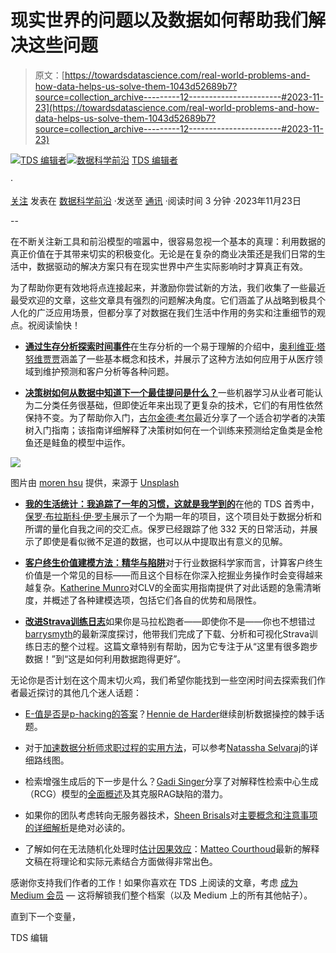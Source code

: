 # 现实世界的问题以及数据如何帮助我们解决这些问题

> 原文：[https://towardsdatascience.com/real-world-problems-and-how-data-helps-us-solve-them-1043d52689b7?source=collection_archive---------12-----------------------#2023-11-23](https://towardsdatascience.com/real-world-problems-and-how-data-helps-us-solve-them-1043d52689b7?source=collection_archive---------12-----------------------#2023-11-23)

[](https://towardsdatascience.medium.com/?source=post_page-----1043d52689b7--------------------------------)[![TDS 编辑者](../Images/4b2d1beaf4f6dcf024ffa6535de3b794.png)](https://towardsdatascience.medium.com/?source=post_page-----1043d52689b7--------------------------------)[](https://towardsdatascience.com/?source=post_page-----1043d52689b7--------------------------------)[![数据科学前沿](../Images/a6ff2676ffcc0c7aad8aaf1d79379785.png)](https://towardsdatascience.com/?source=post_page-----1043d52689b7--------------------------------) [TDS 编辑者](https://towardsdatascience.medium.com/?source=post_page-----1043d52689b7--------------------------------)

·

[关注](https://medium.com/m/signin?actionUrl=https%3A%2F%2Fmedium.com%2F_%2Fsubscribe%2Fuser%2F7e12c71dfa81&operation=register&redirect=https%3A%2F%2Ftowardsdatascience.com%2Freal-world-problems-and-how-data-helps-us-solve-them-1043d52689b7&user=TDS+Editors&userId=7e12c71dfa81&source=post_page-7e12c71dfa81----1043d52689b7---------------------post_header-----------) 发表在 [数据科学前沿](https://towardsdatascience.com/?source=post_page-----1043d52689b7--------------------------------) ·发送至 [通讯](/newsletter?source=post_page-----1043d52689b7--------------------------------) ·阅读时间 3 分钟 ·2023年11月23日[](https://medium.com/m/signin?actionUrl=https%3A%2F%2Fmedium.com%2F_%2Fvote%2Ftowards-data-science%2F1043d52689b7&operation=register&redirect=https%3A%2F%2Ftowardsdatascience.com%2Freal-world-problems-and-how-data-helps-us-solve-them-1043d52689b7&user=TDS+Editors&userId=7e12c71dfa81&source=-----1043d52689b7---------------------clap_footer-----------)

--

[](https://medium.com/m/signin?actionUrl=https%3A%2F%2Fmedium.com%2F_%2Fbookmark%2Fp%2F1043d52689b7&operation=register&redirect=https%3A%2F%2Ftowardsdatascience.com%2Freal-world-problems-and-how-data-helps-us-solve-them-1043d52689b7&source=-----1043d52689b7---------------------bookmark_footer-----------)

在不断关注新工具和前沿模型的喧嚣中，很容易忽视一个基本的真理：利用数据的真正价值在于其带来切实的积极变化。无论是在复杂的商业决策还是我们日常的生活中，数据驱动的解决方案只有在现实世界中产生实际影响时才算真正有效。

为了帮助你更有效地将点连接起来，并激励你尝试新的方法，我们收集了一些最近最受欢迎的文章，这些文章具有强烈的问题解决角度。它们涵盖了从战略到极具个人化的广泛应用场景，但都分享了对数据在我们生活中作用的务实和注重细节的观点。祝阅读愉快！

+   [**通过生存分析探索时间事件**](/exploring-time-to-event-with-survival-analysis-8b0a7a33a7be)在生存分析的一个易于理解的介绍中，[奥利维亚·塔努维贾贾](https://medium.com/u/f43d6dd597?source=post_page-----1043d52689b7--------------------------------)涵盖了一些基本概念和技术，并展示了这种方法如何应用于从医疗领域到维护预测和客户分析等各种问题。

+   [**决策树如何从数据中知道下一个最佳提问是什么？**](/how-does-a-decision-tree-know-the-next-best-question-to-ask-from-the-data-0d44c9433b06)一些机器学习从业者可能认为二分类任务很基础，但即使近年来出现了更复杂的技术，它们的有用性依然保持不变。为了帮助你入门，[古尔金德·考尔](https://medium.com/u/79ee1ef48e0c?source=post_page-----1043d52689b7--------------------------------)最近分享了一个适合初学者的决策树入门指南；该指南详细解释了决策树如何在一个训练来预测给定鱼类是金枪鱼还是鲑鱼的模型中运作。

![](../Images/d0ea49896038b11ea6a1712222190a95.png)

图片由 [moren hsu](https://unsplash.com/@moren?utm_source=medium&utm_medium=referral) 提供，来源于 [Unsplash](https://unsplash.com/?utm_source=medium&utm_medium=referral)

+   [**我的生活统计：我追踪了一年的习惯，这就是我学到的**](/my-life-stats-i-tracked-my-habits-for-a-year-and-this-is-what-i-learned-4f9c3d374889)在他的 TDS 首秀中，[保罗·布拉斯科·伊·罗卡](https://medium.com/u/3d2794622a0f?source=post_page-----1043d52689b7--------------------------------)展示了一个为期一年的项目，这个项目处于数据分析和所谓的量化自我之间的交汇点。保罗已经跟踪了他 332 天的日常活动，并展示了即使是看似微不足道的数据，也可以从中提取出有意义的见解。

+   [**客户终生价值建模方法：精华与陷阱**](/methods-for-modelling-customer-lifetime-value-the-good-stuff-and-the-gotchas-445f8a6587be)对于行业数据科学家而言，计算客户终生价值是一个常见的目标——而且这个目标在你深入挖掘业务操作时会变得越来越复杂。[Katherine Munro](https://medium.com/u/b84716d39740?source=post_page-----1043d52689b7--------------------------------)对CLV的全面实用指南提供了对此话题的急需清晰度，并概述了各种建模选项，包括它们各自的优势和局限性。

+   [**改进Strava训练日志**](/improving-the-strava-training-log-4d2039c49ec4)如果你是马拉松跑者——即使你不是——你也不想错过[barrysmyth](https://medium.com/u/a995c3b2ae8?source=post_page-----1043d52689b7--------------------------------)的最新深度探讨，他带我们完成了下载、分析和可视化Strava训练日志的整个过程。这篇文章特别有帮助，因为它专注于从“这里有很多跑步数据！”到“这是如何利用数据跑得更好”。

无论你是否计划在这个周末切火鸡，我们希望你能找到一些空闲时间去探索我们作者最近探讨的其他几个迷人话题：

+   [E-值是否是p-hacking的答案](/is-this-the-solution-to-p-hacking-a04e6ed2b6a7)？[Hennie de Harder](https://medium.com/u/fb96be98b7b9?source=post_page-----1043d52689b7--------------------------------)继续剖析数据操控的棘手话题。

+   对于[加速数据分析师求职过程的实用方法](/how-i-got-a-data-analyst-job-in-6-months-cc6180de06c3)，可以参考[Natassha Selvaraj](https://medium.com/u/6a2ef1b1f09d?source=post_page-----1043d52689b7--------------------------------)的详细路线图。

+   检索增强生成后的下一步是什么？[Gadi Singer](https://medium.com/u/51de1f48d0b?source=post_page-----1043d52689b7--------------------------------)分享了对解释性检索中心生成（RCG）模型的[全面概述](/knowledge-retrieval-takes-center-stage-183be733c6e8)及其克服RAG缺陷的潜力。

+   如果你的团队考虑转向无服务器技术，[Sheen Brisals](https://medium.com/u/33d1209889d5?source=post_page-----1043d52689b7--------------------------------)对[主要概念和注意事项的详细解析](/is-serverless-hard-to-adopt-56c35672b958)是绝对必读的。

+   了解如何在无法随机化处理时[估计因果效应](/understanding-instrumental-variables-0ce5d3d6ba20)：[Matteo Courthoud](https://medium.com/u/666130fb420f?source=post_page-----1043d52689b7--------------------------------)最新的解释文稿在将理论和实际元素结合方面做得非常出色。

感谢你支持我们作者的工作！如果你喜欢在 TDS 上阅读的文章，考虑 [成为 Medium 会员](https://bit.ly/tds-membership) — 这将解锁我们整个档案（以及 Medium 上的所有其他帖子）。

直到下一个变量，

TDS 编辑
